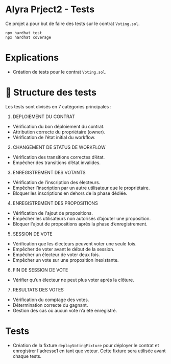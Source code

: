 # Alyra Prject2 - Tests

Ce projet a pour but de faire des tests sur le contrat ```Voting.sol```.

```shell
npx hardhat test
npx hardhat coverage
```

# Explications

- Création de tests pour le contrat ```Voting.sol```.


# 📂 Structure des tests
Les tests sont divisés en 7 catégories principales :

1. DEPLOIEMENT DU CONTRAT
- Vérification du bon déploiement du contrat.
- Attribution correcte du propriétaire (owner).
- Vérification de l’état initial du workflow.

2. CHANGEMENT DE STATUS DE WORKFLOW
- Vérification des transitions correctes d’état.
- Empêcher des transitions d’état invalides.

3. ENREGISTREMENT DES VOTANTS
- Vérification de l’inscription des électeurs.
- Empêcher l’inscription par un autre utilisateur que le propriétaire.
- Bloquer les inscriptions en dehors de la phase dédiée.

4. ENREGISTREMENT DES PROPOSITIONS
- Vérification de l'ajout de propositions.
- Empêcher les utilisateurs non autorisés d’ajouter une proposition.
- Bloquer l'ajout de propositions après la phase d’enregistrement.

5. SESSION DE VOTE
- Vérification que les électeurs peuvent voter une seule fois.
- Empêcher de voter avant le début de la session.
- Empêcher un électeur de voter deux fois.
- Empêcher un vote sur une proposition inexistante.

6. FIN DE SESSION DE VOTE
- Vérifier qu’un électeur ne peut plus voter après la clôture.

7. RESULTATS DES VOTES
- Vérification du comptage des votes.
- Détermination correcte du gagnant.
- Gestion des cas où aucun vote n’a été enregistré.


# Tests
- Création de la fixture ```deployVotingFixture``` pour déployer le contrat et enregistrer l'adresse1 en tant que voteur.
  Cette fixture sera utilisée avant chaque tests.